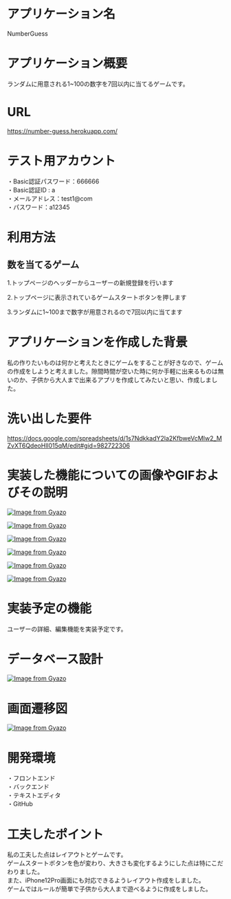 # アプリケーション名　  
NumberGuess  

# アプリケーション概要  
ランダムに用意される1~100の数字を7回以内に当てるゲームです。

# URL
https://number-guess.herokuapp.com/

# テスト用アカウント
・Basic認証パスワード：666666  
・Basic認証ID : a  
・メールアドレス：test1@com  
・パスワード：a12345

# 利用方法

## 数を当てるゲーム  
1.トップページのヘッダーからユーザーの新規登録を行います

2.トップページに表示されているゲームスタートボタンを押します

3.ランダムに1~100まで数字が用意されるので7回以内に当てます

# アプリケーションを作成した背景
私の作りたいものは何かと考えたときにゲームをすることが好きなので、ゲームの作成をしようと考えました。隙間時間が空いた時に何か手軽に出来るものは無いのか、子供から大人まで出来るアプリを作成してみたいと思い、作成しました。

# 洗い出した要件
https://docs.google.com/spreadsheets/d/1s7NdkkadY2la2KfbweVcMIw2_MZvXT6QdeoHll015qM/edit#gid=982722306

# 実装した機能についての画像やGIFおよびその説明
[![Image from Gyazo](https://i.gyazo.com/f79b4611a3bea072753524881100c39a.gif)](https://gyazo.com/f79b4611a3bea072753524881100c39a)

[![Image from Gyazo](https://i.gyazo.com/84de6b0e56519279c89185380a0c2a15.jpg)](https://gyazo.com/84de6b0e56519279c89185380a0c2a15)

[![Image from Gyazo](https://i.gyazo.com/1db506d1ab2546ee8ec1bf17713648ba.jpg)](https://gyazo.com/1db506d1ab2546ee8ec1bf17713648ba)

[![Image from Gyazo](https://i.gyazo.com/9c74f9688afb4291e486477208ffc84b.gif)](https://gyazo.com/9c74f9688afb4291e486477208ffc84b)

[![Image from Gyazo](https://i.gyazo.com/ed10f21d2aa71c8c2834c43dcb4ad507.jpg)](https://gyazo.com/ed10f21d2aa71c8c2834c43dcb4ad507)

[![Image from Gyazo](https://i.gyazo.com/b6c0aa0da4d31892d165059dfeec1de5.gif)](https://gyazo.com/b6c0aa0da4d31892d165059dfeec1de5)

# 実装予定の機能
ユーザーの詳細、編集機能を実装予定です。

# データベース設計
[![Image from Gyazo](https://i.gyazo.com/31b074a53af199463039e1dc9196ea19.png)](https://gyazo.com/31b074a53af199463039e1dc9196ea19)

# 画面遷移図
[![Image from Gyazo](https://i.gyazo.com/2e6e9b8af6667a0f4c7e03bd15eb1f3b.png)](https://gyazo.com/2e6e9b8af6667a0f4c7e03bd15eb1f3b)

# 開発環境
・フロントエンド  
・バックエンド  
・テキストエディタ  
・GitHub

# 工夫したポイント
私の工夫した点はレイアウトとゲームです。  
ゲームスタートボタンを色が変わり、大きさも変化するようにした点は特にこだわりました。  
また、iPhone12Pro画面にも対応できるようレイアウト作成をしました。  
ゲームではルールが簡単で子供から大人まで遊べるように作成をしました。
